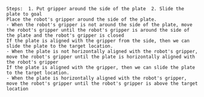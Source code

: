 
    Steps:  1. Put gripper around the side of the plate  2. Slide the plate to goal
    Place the robot's gripper around the side of the plate.
    - When the robot's gripper is not around the side of the plate, move the robot's gripper until the robot's gripper is around the side of the plate and the robot's gripper is closed
    If the plate is aligned with the gripper from the side, then we can slide the plate to the target location.
    - When the plate is not horizontally aligned with the robot's gripper, move the robot's gripper until the plate is horizontally aligned with the robot's gripper
    If the plate is aligned with the gripper, then we can slide the plate to the target location.
    - When the plate is horizontally aligned with the robot's gripper, move the robot's gripper until the robot's gripper is above the target location